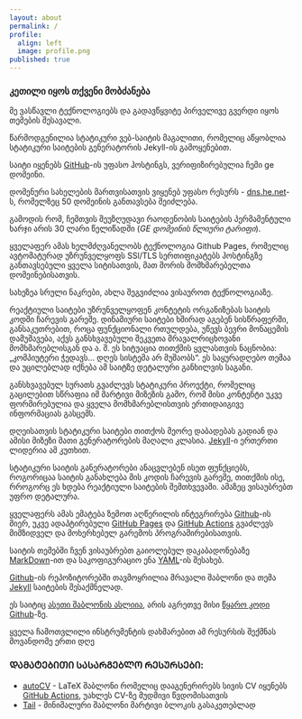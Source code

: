 ```yaml
---
layout: about
permalink: /
profile:
  align: left
  image: profile.png
published: true
---
```

### კეთილი იყოს თქვენი მობძანება

მე ვასწავლი ტექნოლოგიებს და გადავწყვიტე პირველივე გვერდი იყოს თემების შესავალი.

წარმოდგენილია სტატიკური ვებ-საიტის მაგალითი, რომელიც აწყობლია სტატიკური საიტების გენერატორის Jekyll-ის გამოყენებით.

საიტი იყენებს [GitHub](https://github.com)-ის უფასო ჰოსტინგს, ვერიფიზირებულია ჩემი ge დომეინი. 

დომენური სახელების მართვისათვის ვიყენებ უფასო რესურს - [dns.he.net](https://dns.he.net)-ს, რომელზეც 50 დომეინის განთავსება შეიძლება.

გამოდის რომ, ჩემთვის შეუზღუდავი რაოდენობის საიტების პერმამენტული ხარჯი არის  30 ლარი წელიწადში (*GE დომეინის წლიური ტარიფი*). 

ყველაფერ ამას ხელმძღვანელობს ტექნოლოგია Github Pages, რომელიც ავტომატურად უზრუნველყოფს SSl/TLS სერთიფიკატებს ჰოსტინგზე განთავსებული ყველა სიტისათვის, მათ შორის მომხმარებელთა დომეინებისათვის.

სახეზეა სრული ნაკრები, ახლა შეგვიძლია ვისაუროთ ტექნოლოგიაზე.

რეაქტიული საიტები უზრუნველყოფენ კონტეტის ორგანიზებას საიტის კოდში ჩარევის გარეშე. დინამიური საიტები ხშირად აგებენ სისწრაფერში, განსაკუთრებით, როცა ფუნქციონალი რთულდება, უწევს ბევრი მონაცემის დამუშავება, აქვს განსხვავებული შეკვეთა მრავალრიცხოვანი მომხმარებლისგან და ა. შ. ეს სიტუაცია თითქმის ყვლასთვის ნაცნობია: „კომპიუტერი ჭედავს... დღეს სისტემა არ მუშაობს“. ეს საყურადღებო თემაა და უცილებლად იქნება ამ საიტზე დეტალური განხილვის საგანი.

განსხვავებულ სურათს გვაძლევს სტატიკური პროექტი, რომელიც გაცილებით სწრაფია იმ მარტივი მიზეზის გამო, რომ მისი კონტენტი უკვე ფორმირებულია და ყველა მომხმარებლისთვის ერთიდაიგივე ინფორმაციას გასცემს.

დღეისათვის სტატიკური საიტები თითქოს მეორე დაბადებას გადიან და ამისი მიზეზი მათი გენერატორების მაღალი კლასია. [Jekyll](https://jekyllrb.com/docs/)-ი ერთერთი ლიდერია ამ კუთხით.

სტატიკური საიტის განერატორები ანაცვლებენ ისეთ ფუნქციებს, როგორიცაა საიტის განახლება მის კოდის ჩარევის გარეშე, თითქმის ისე, რროგორც ეს ხდება რეაქტიული საიტების შემთხვევაში. ამაზეც ვისაუბრებთ უფრო დეტალურა.

ყველაფერს ამას ემატება ზემოთ აღწერილის ინტეგრირება [Github](https://github.com)-ის მიერ, უკვე ადაპტირებული [GitHub Pages](https://docs.github.com/en/pages) და [GitHub Actions](https://docs.github.com/en/actions) გვაძლევს მიმზიდველ და მოხერხებულ გარემოს პროგრამირებისათვის.

საიტის თემებში ჩვენ ვისაუბრებთ გაიოლებულ დაკაბადონებაზე [MarkDown](https://www.markdownguide.org/)-ით და საკოფიგურაციო ენა [YAML](https://yaml.org/spec/1.2.2/)-ის შესახებ.

[Github](https://github.com)-ის რეპოზიტორებში თავმოყრილია მრავალი შაბლონი და თემა  [Jekyll](https://jekyllrb.com/docs/) საიტების შესაქმნელად.

ეს საიტიც [ასეთი შაბლონის ასლიია](https://jitinnair1.github.io/gradfolio/), არის აგრეთვე მისი [წყარო კოდი](https://github.com/jitinnair1/gradfolio)  [Github](https://github.com)-ზე.

ყველა ჩამოთვლილი ინსტრუმენტის დახმარებით ამ რესურსის შექმნას მოვანდომე ერთი დღე

### ᲓᲐᲛᲐᲢᲔᲑᲘᲗᲘ ᲡᲐᲡᲐᲠᲒᲔᲑᲚᲝ ᲠᲔᲡᲣᲠᲡᲔᲑᲘ:

- [autoCV](https://github.com/jitinnair1/autocv) - LaTeX შაბლონი რომელიც დააგენერირებს სივის CV იყენებს [GitHub Actions](https://docs.github.com/en/actions), უახლეს CV-ზე მუდმივი წვდომისათვის
- [Tail](https://github.com/jitinnair1/tail) - მინიმალური შაბლონი მარტივი ბლოკის გასაკეთებლად
